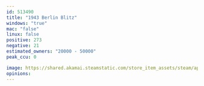 ```yaml
---
id: 513490
title: "1943 Berlin Blitz"
windows: "true"
mac: "false"
linux: false
positive: 273
negative: 21
estimated_owners: "20000 - 50000"
peak_ccu: 0

image: https://shared.akamai.steamstatic.com/store_item_assets/steam/apps/513490/header.jpg?t=1549453866
opinions:
---
```

